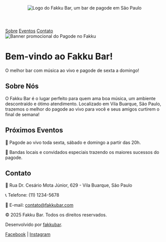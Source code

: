 <!DOCTYPE html>
<html lang="pt-br">
<head>
    <meta charset="UTF-8">
    <meta name="viewport" content="width=device-width, initial-scale=1.0">
    <meta name="description" content="Fakku Bar - O melhor bar com música ao vivo e pagode em São Paulo.">
    <meta name="keywords" content="Fakku Bar, música, pagode, eventos, São Paulo">
    <title>Fakku Bar</title>
    <style>
        /* Existing styles here */
        @media (max-width: 600px) {
            nav a {
                margin: 0 10px;
            }
            .banner img {
                max-width: 100%;
            }
        }
    </style>
</head>
<body>
    <header>
        <img src="https://i.imgur.com/EXEMPLO.png" alt="Logo do Fakku Bar, um bar de pagode em São Paulo">
    </header>
    <nav>
        <a href="#sobre">Sobre</a>
        <a href="#eventos">Eventos</a>
        <a href="#contato">Contato</a>
    </nav>
    <main>
        <div class="banner">
            <img src="https://i.imgur.com/EXEMPLO2.png" alt="Banner promocional do Pagode no Fakku">
            <h1>Bem-vindo ao Fakku Bar!</h1>
            <p>O melhor bar com música ao vivo e pagode de sexta a domingo!</p>
        </div>
        <div class="content">
            <section id="sobre">
                <h2>Sobre Nós</h2>
                <p>O Fakku Bar é o lugar perfeito para quem ama boa música, um ambiente descontraído e ótimo atendimento. Localizado em Vila Buarque, São Paulo, trazemos o melhor do pagode ao vivo para você e seus amigos curtirem o final de semana!</p>
            </section>
            <section id="eventos">
                <h2>Próximos Eventos</h2>
                <p>🎵 Pagode ao vivo toda sexta, sábado e domingo a partir das 20h.</p>
                <p>🎤 Bandas locais e convidados especiais trazendo os maiores sucessos do pagode.</p>
            </section>
            <section id="contato">
                <h2>Contato</h2>
                <p>📍 Rua Dr. Cesário Mota Júnior, 629 - Vila Buarque, São Paulo</p>
                <p>📞 Telefone: (11) 1234-5678</p>
                <p>📧 E-mail: <a href="mailto:contato@fakkubar.com">contato@fakkubar.com</a></p>
            </section>
        </div>
    </main>
    <footer>
        <p>&copy; 2025 Fakku Bar. Todos os direitos reservados.</p>
        <p>Desenvolvido por <a href="mailto:fakkubar@exemplo.com">fakkubar</a>.</p>
        <div>
            <a href="https://facebook.com/fakkubar" target="_blank">Facebook</a> | 
            <a href="https://instagram.com/fakkubar" target="_blank">Instagram</a>
        </div>
    </footer>
</body>
</html>
